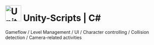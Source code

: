 #  [<img src="https://github.com/unity-technologies.png" title="Unity Technologies" height="50">](https://github.com/unity-technologies)&nbsp;Unity-Scripts | C# 
Gameflow / Level Management / UI / Character controlling / Collision detection / Camera-related activities 
